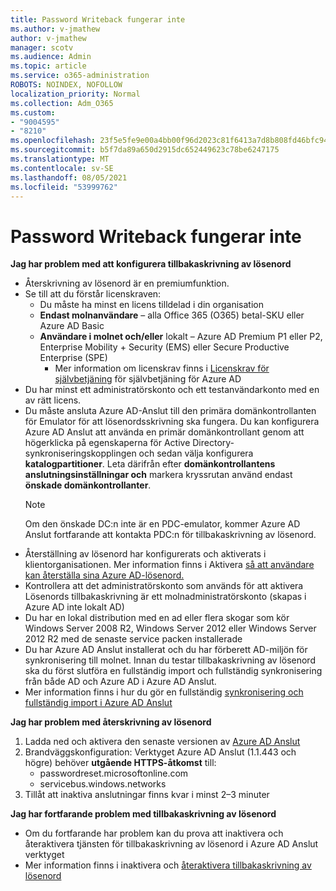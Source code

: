 ```yaml
---
title: Password Writeback fungerar inte
ms.author: v-jmathew
author: v-jmathew
manager: scotv
ms.audience: Admin
ms.topic: article
ms.service: o365-administration
ROBOTS: NOINDEX, NOFOLLOW
localization_priority: Normal
ms.collection: Adm_O365
ms.custom:
- "9004595"
- "8210"
ms.openlocfilehash: 23f5e5fe9e00a4bb00f96d2023c81f6413a7d8b808fd46bfc94483944bb898dc
ms.sourcegitcommit: b5f7da89a650d2915dc652449623c78be6247175
ms.translationtype: MT
ms.contentlocale: sv-SE
ms.lasthandoff: 08/05/2021
ms.locfileid: "53999762"
---
```

# <a name="password-writeback-is-not-working"></a>Password Writeback fungerar inte

**Jag har problem med att konfigurera tillbakaskrivning av lösenord**

- Återskrivning av lösenord är en premiumfunktion.
- Se till att du förstår licenskraven:
  - Du måste ha minst en licens tilldelad i din organisation
  - **Endast molnanvändare** – alla Office 365 (O365) betal-SKU eller Azure AD Basic
  - **Användare i molnet och/eller** lokalt – Azure AD Premium P1 eller P2, Enterprise Mobility + Security (EMS) eller Secure Productive Enterprise (SPE)
    - Mer information om licenskrav finns i [Licenskrav för självbetjäning](https://docs.microsoft.com/azure/active-directory/active-directory-passwords-licensing) för självbetjäning för Azure AD
- Du har minst ett administratörskonto och ett testanvändarkonto med en av rätt licens.
- Du måste ansluta Azure AD-Anslut till den primära domänkontrollanten för Emulator för att lösenordsskrivning ska fungera. Du kan konfigurera Azure AD Anslut att använda en primär  domänkontrollant genom att högerklicka på egenskaperna för Active Directory-synkroniseringskopplingen och sedan välja konfigurera **katalogpartitioner**. Leta därifrån efter **domänkontrollantens anslutningsinställningar och** markera kryssrutan använd endast **önskade domänkontrollanter**.
  > [!NOTE]
  > Om den önskade DC:n inte är en PDC-emulator, kommer Azure AD Anslut fortfarande att kontakta PDC:n för tillbakaskrivning av lösenord.
- Återställning av lösenord har konfigurerats och aktiverats i klientorganisationen. Mer information finns i Aktivera [så att användare kan återställa sina Azure AD-lösenord.](https://docs.microsoft.com/azure/active-directory/active-directory-passwords-getting-started)
- Kontrollera att det administratörskonto som används för att aktivera Lösenords tillbakaskrivning är ett molnadministratörskonto (skapas i Azure AD inte lokalt AD)
- Du har en lokal distribution med en ad eller flera skogar som kör Windows Server 2008 R2, Windows Server 2012 eller Windows Server 2012 R2 med de senaste service packen installerade
- Du har Azure AD Anslut installerat och du har förberett AD-miljön för synkronisering till molnet. Innan du testar tillbakaskrivning av lösenord ska du först slutföra en fullständig import och fullständig synkronisering från både AD och Azure AD i Azure AD Anslut.
- Mer information finns i hur du gör en fullständig [synkronisering och fullständig import i Azure AD Anslut](https://docs.microsoft.com/azure/active-directory/connect/active-directory-aadconnectsync-operations)

**Jag har problem med återskrivning av lösenord**

1. Ladda ned och aktivera den senaste versionen av [Azure AD Anslut](https://www.microsoft.com/download/details.aspx?id=47594)
2. Brandväggskonfiguration: Verktyget Azure AD Anslut (1.1.443 och högre) behöver **utgående HTTPS-åtkomst** till:
    - passwordreset.microsoftonline.com
    - servicebus.windows.networks
3. Tillåt att inaktiva anslutningar finns kvar i minst 2–3 minuter

**Jag har fortfarande problem med tillbakaskrivning av lösenord**

- Om du fortfarande har problem kan du prova att inaktivera och återaktivera tjänsten för tillbakaskrivning av lösenord i Azure AD Anslut verktyget
- Mer information finns i inaktivera och [återaktivera tillbakaskrivning av lösenord](https://docs.microsoft.com/azure/active-directory/active-directory-passwords-troubleshoot)
